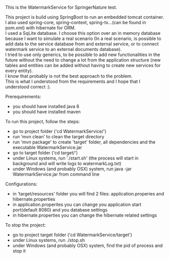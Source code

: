This is the WatermarkService for SpringerNature test.

This project is build using SpringBoot to run an embedded tomcat container.</br>
I also used spring-core, spring-context, spring-tx...(can be found in pom.xml) with hibernate for ORM.</br>
I used a SqLite database. I choose this option over an in memory database because I want to simulate a real scenario (In a real
scenario, is possible to add data to the service database from and external service, or to connect watermark service to an external documents database).</br>
I tried to use only generics, to be possible to add new functionalities in the future without the need to change a lot from the application structure (new tables and entities
can be added without having to create new services for every entity).</br>
I know that probably is not the best approach to the problem.</br>
This is what I understood from the requirements and I hope that I understood correct :).</br>

Prerequirements:

- you should have installed java 8
- you should have installed maven

To run this project, follow the steps:

- go to project folder ('cd WatermarkService/')
- run 'mvn clean' to clean the target directory
- run 'mvn package' to create 'target' folder, all dependencies and the executable WatermarkService.jar 
- go to target folder ('cd target/')
- under Linux systems, run './start.sh' (the process will start in background and will write logs to watermarkLog.txt)
- under Windows (and probably OSX) system, run java -jar WatermarkService.jar from command line

Configurations:

- in 'target/resources' folder you will find 2 files: application.properies and hibernate.properties
- in application.properites you can change you application start port(default 8080) and you database settings
- in hibernate.properties you can change the hibernate related settings

To stop the project:

- go to project target folder ('cd WatermarkService/target')
- under Linux systems, run ./stop.sh 
- under Windows (and probably OSX) system, find the pid of process and stop it
